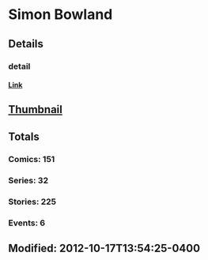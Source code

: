 # Simon  Bowland 
## Details
### detail
#### [Link](http://marvel.com/comics/creators/4992/simon_bowland?utm_campaign=apiRef&utm_source=225578a89fc76f3d20fbffda5d17a88d)
## [Thumbnail](http://i.annihil.us/u/prod/marvel/i/mg/b/c0/4bb4c3a52fe15.jpg)
## Totals
### Comics: 151
### Series: 32
### Stories: 225
### Events: 6
## Modified: 2012-10-17T13:54:25-0400